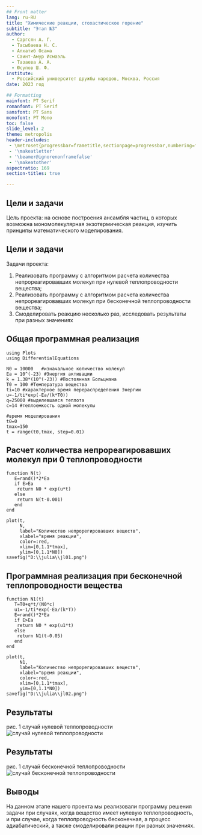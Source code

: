 ```yaml
---
## Front matter
lang: ru-RU
title: "Химические реакции, стохастическое горение"
subtitle: "Этап №3"
author: 
  - Саргсян А. Г. 
  - Тасыбаева Н. С.
  - Алхатиб Осама 
  - Саинт-Амур Исмаэль 
  - Тазаева А. А. 
  - Юсупов Ш. Ф. 
institute:
  - Российский университет дружбы народов, Москва, Россия
date: 2023 год

## Formatting
mainfont: PT Serif
romanfont: PT Serif
sansfont: PT Sans
monofont: PT Mono
toc: false
slide_level: 2
theme: metropolis
header-includes:
 - \metroset{progressbar=frametitle,sectionpage=progressbar,numbering=fraction}
 - '\makeatletter'
 - '\beamer@ignorenonframefalse'
 - '\makeatother'
aspectratio: 169
section-titles: true

---
```


## Цели и задачи
Цель проекта: на основе построения ансамбля частиц, в которых
возможна мономолекулярная экзотермическая реакция, изучить принципы математического моделирования.

## Цели и задачи 

Задачи проекта:

1.	Реализовать программу с алгоритмом расчета количества непрореагировавших молекул при нулевой теплопроводности вещества;
2.	Реализовать программу с алгоритмом расчета количества непрореагировавших молекул при бесконечной теплопроводности вещества;
3.	Смоделировать реакцию несколько раз, исследовать результаты при разных значениях

## Общая программная реализация

```
using Plots
using DifferentialEquations

N0 = 10000   #изначальное количество молекул
Ea = 10^(-23) #Энергия активации
k = 1.38*(10^(-23)) #Постоянная Больцмана
T0 = 100 #Температура вещества
ti=10 #характерное время перераспределения Энергии
u=-1/ti*exp(-Ea/(k*T0))
q=25000 #выделевшаяся теплота
c=14 #теплоемкость одной молекулы

#время моделирования
t0=0
tmax=150
t = range(t0,tmax, step=0.01)

```

## Расчет количества непрореагировавших молекул при 0 теплопроводности

```
function N(t)
   E=rand()*2*Ea
   if E>Ea
    return N0 * exp(u*t)
   else 
    return N(t-0.001)
   end
end

plot(t, 
     N,
     label="Количество непрорегировавших веществ",
     xlabel="время реакции",
     color=:red,
     xlim=[0,1.1*tmax], 
     ylim=[0,1.1*N0])
savefig("D:\\julia\\jl01.png")

```

## Программная реализация при бесконечной теплопроводности вещества

```
function N1(t)
   T=T0+q*t/(N0*c)
   u1=-1/ti*exp(-Ea/(k*T))
   E=rand()*2*Ea
   if E>Ea
    return N0 * exp(u1*t)
   else 
    return N1(t-0.05)
   end
end

plot(t, 
     N1,
     label="Количество непрорегировавших веществ",
     xlabel="время реакции",
     color=:red,
     xlim=[0,1.1*tmax], 
     yim=[0,1.1*N0])
savefig("D:\\julia\\jl02.png")
```

## Результаты

 рис. 1 случай нулевой теплопроводности	
![случай нулевой теплопроводности](image/jl01.jpg) 

## Результаты

 рис. 1 случай бесконечной теплопроводности	
![случай бесконечной теплопроводности](image/jl02.jpg) 

## Выводы

На данном этапе нашего проекта мы реализовали программу решения задачи при случаях, когда вещество имеет нулевую теплопроводность, и при случае, когда теплопроводность бесконечная, а процесс адиабатический, а также смоделировали реации при разных значениях.

